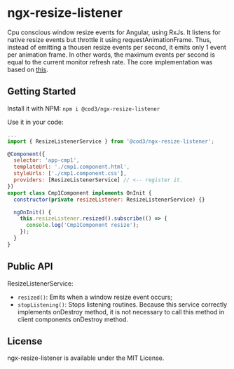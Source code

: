 # ngx-resize-listener

Cpu conscious window resize events for Angular, using RxJs.
It listens for native resize events but throttle it using requestAnimationFrame. Thus, instead of emitting a thousen resize events per second, it emits only 1 event per animation frame. In other words, the maximum events per second is equal to the current monitor refresh rate.
The core implementation was based on [this](https://developer.mozilla.org/en-US/docs/Web/Events/resize#requestAnimationFrame_customEvent).

## Getting Started

Install it with NPM: `npm i @cod3/ngx-resize-listener`

Use it in your code:

```javascript
...
import { ResizeListenerService } from '@cod3/ngx-resize-listener';

@Component({
  selector: 'app-cmp1',
  templateUrl: './cmp1.component.html',
  styleUrls: ['./cmp1.component.css'],
  providers: [ResizeListenerService] // <-- register it.
})
export class Cmp1Component implements OnInit {
  constructor(private resizeListener: ResizeListenerService) {}

  ngOnInit() {
    this.resizeListener.resized().subscribe(() => {
      console.log('Cmp1Component resize');
    });
  }
}
```

## Public API

ResizeListenerService:

- `resized()`: Emits when a window resize event occurs;
- `stopListening()`: Stops listening routines. Because this service correctly implements onDestroy method, it is not necessary to call this method in client components onDestroy method.

## License

ngx-resize-listener is available under the MIT License.
